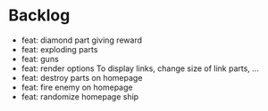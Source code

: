 # Backlog
- feat: diamond part giving reward
- feat: exploding parts
- feat: guns
- feat: render options
  To display links, change size of link parts, ...
- feat: destroy parts on homepage
- feat: fire enemy on homepage
- feat: randomize homepage ship
